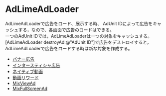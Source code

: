 # AdLimeAdLoader
AdLimeAdLoaderで広告をロード、展示する時、 AdUnit IDによって広告をキャッシュする，なので、各画面で広告のロードはできる。<br>
一つのAdUnit IDでは，AdLimeAdLoaderは一つの対象をキャッシュする。<br>
[AdLimeAdLoader destroyAd:@"AdUnit ID"]で広告をデストロイすると，AdLimeAdLoaderで広告をロードする時は新な対象を作成する。 

- [バナー広告](./adloader_banner.md)
- [インタースティシャ広告](./adloader_interstitial.md)
- [ネイティブ動画](./adloader_native.md)
- [動画リワード](./adloader_rewardedvideo.md)
- [MixViewAd](./adloader_mixviewad.md)
- [MixFullScreenAd](./adloader_mixfullscreenad.md)